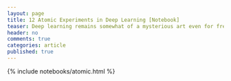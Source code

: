 ```yaml
---
layout: page
title: 12 Atomic Experiments in Deep Learning [Notebook]
teaser: Deep learning remains somewhat of a mysterious art even for frequent practitioners, because we usually run complex experiments on large datasets, which obscures basic relationships between dataset, hyperparameters, and performance. The goal of this notebook is to provide some basic intuition of deep neural networks by running very simple experiments on small datasets that help understand trends that occur generally on larger datasets. 
header: no
comments: true
categories: article
published: true
---
```


{% include notebooks/atomic.html %}
